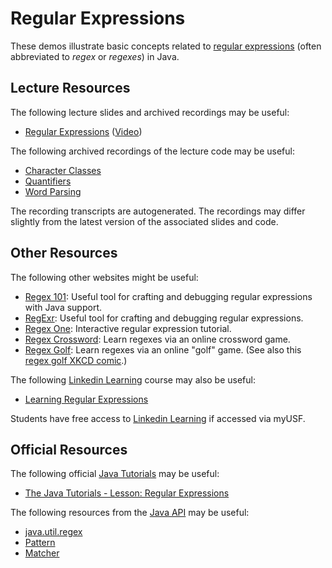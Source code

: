 Regular Expressions
=================================================

These demos illustrate basic concepts related to [regular expressions](https://xkcd.com/208/) (often abbreviated to *regex* or *regexes*) in Java.

## Lecture Resources ##

The following lecture slides and archived recordings may be useful:

  - [Regular Expressions](https://docs.google.com/presentation/d/e/2PACX-1vT6mS7OZhk9QWkTL3XUijzrovHUDLQNASC-fSIVspCAxB-bbol2JM3DUoCQ_pRNVH_WPjPm01Pmb9Rq/pub?start=false&loop=false&delayms=3000) ([Video](https://usfca.hosted.panopto.com/Panopto/Pages/Viewer.aspx?id=c4877477-80bc-4f27-a0a3-afd8017a4dfb))

The following archived recordings of the lecture code may be useful:

  - [Character Classes](https://usfca.hosted.panopto.com/Panopto/Pages/Viewer.aspx?id=04692142-8b4c-4918-ba45-af9e01517545)
  - [Quantifiers](https://usfca.hosted.panopto.com/Panopto/Pages/Viewer.aspx?id=48d4b2e2-f4ea-48a3-b8a8-af9e01517e27)
  - [Word Parsing](https://usfca.hosted.panopto.com/Panopto/Pages/Viewer.aspx?id=7959a6c1-035a-43c1-a9c4-af9e0151a01c)

The recording transcripts are autogenerated. The recordings may differ slightly from the latest version of the associated slides and code.

## Other Resources ##

The following other websites might be useful:

  - [Regex 101](https://regex101.com/): Useful tool for crafting and debugging regular expressions with Java support.
  - [RegExr](https://regexr.com/): Useful tool for crafting and debugging regular expressions.
  - [Regex One](https://regexone.com/): Interactive regular expression tutorial.
  - [Regex Crossword](https://regexcrossword.com/): Learn regexes via an online crossword game.
  - [Regex Golf](https://alf.nu/RegexGolf): Learn regexes via an online "golf" game. (See also this [regex golf XKCD comic](https://xkcd.com/1313/).)

The following [Linkedin Learning](https://myusf.usfca.edu/ets/educational-technologies/linkedin) course may also be useful:

  - [Learning Regular Expressions](https://www.linkedin.com/learning/learning-regular-expressions-2/)

Students have free access to [Linkedin Learning](https://myusf.usfca.edu/ets/educational-technologies/linkedin) if accessed via myUSF.

## Official Resources ##

The following official [Java Tutorials](http://docs.oracle.com/javase/tutorial/index.html) may be useful:

  - [The Java Tutorials - Lesson: Regular Expressions](https://docs.oracle.com/javase/tutorial/essential/regex/)

The following resources from the [Java API](https://docs.oracle.com/en/java/javase/21/docs/api/index.html) may be useful:

  - [java.util.regex](https://docs.oracle.com/en/java/javase/21/docs/api/java.base/java/util/regex/package-summary.html)
  - [Pattern](https://docs.oracle.com/en/java/javase/21/docs/api/java.base/java/util/regex/Pattern.html)
  - [Matcher](https://docs.oracle.com/en/java/javase/21/docs/api/java.base/java/util/regex/Matcher.html)
